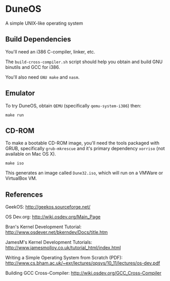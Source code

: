 DuneOS
======

A simple UNIX-like operating system

Build Dependencies
------------------
You'll need an i386 C-compiler, linker, etc.

The `build-cross-compiler.sh` script should help you obtain and build GNU binutils and GCC for i386.

You'll also need `GNU make` and `nasm`.

Emulator
--------
To try DuneOS, obtain `QEMU` (specifically `qemu-system-i386`) then:

    make run

CD-ROM
------
To make a bootable CD-ROM image, you'll need the tools packaged with GRUB, specifically
`grub-mkrescue` and it's primary dependency `xorriso` (not available on Mac OS X).

    make iso

This generates an image called `Dune32.iso`, which will run on a VMWare or VirtualBox VM.

References
----------
GeekOS: http://geekos.sourceforge.net/

OS Dev.org: http://wiki.osdev.org/Main_Page

Bran's Kernel Development Tutorial: http://www.osdever.net/bkerndev/Docs/title.htm

JamesM's Kernel Development Tutorials: http://www.jamesmolloy.co.uk/tutorial_html/index.html

Writing a Simple Operating System from Scratch (PDF): http://www.cs.bham.ac.uk/~exr/lectures/opsys/10_11/lectures/os-dev.pdf

Building GCC Cross-Compiler: http://wiki.osdev.org/GCC_Cross-Compiler
